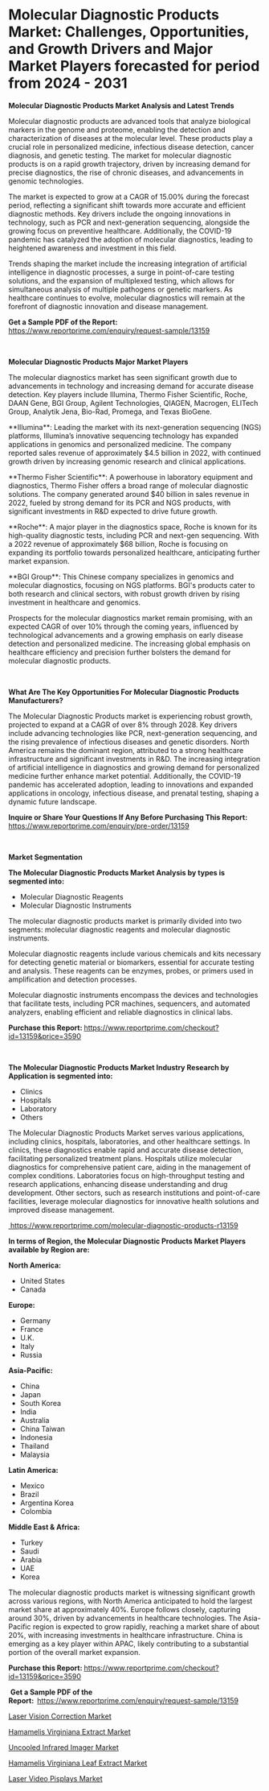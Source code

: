 <p><h1>Molecular Diagnostic Products Market: Challenges, Opportunities, and Growth Drivers and Major Market Players forecasted for period from 2024 - 2031</h1></p><p><strong>Molecular Diagnostic Products Market Analysis and Latest Trends</strong></p>
<p><p>Molecular diagnostic products are advanced tools that analyze biological markers in the genome and proteome, enabling the detection and characterization of diseases at the molecular level. These products play a crucial role in personalized medicine, infectious disease detection, cancer diagnosis, and genetic testing. The market for molecular diagnostic products is on a rapid growth trajectory, driven by increasing demand for precise diagnostics, the rise of chronic diseases, and advancements in genomic technologies.</p><p>The market is expected to grow at a CAGR of 15.00% during the forecast period, reflecting a significant shift towards more accurate and efficient diagnostic methods. Key drivers include the ongoing innovations in technology, such as PCR and next-generation sequencing, alongside the growing focus on preventive healthcare. Additionally, the COVID-19 pandemic has catalyzed the adoption of molecular diagnostics, leading to heightened awareness and investment in this field.</p><p>Trends shaping the market include the increasing integration of artificial intelligence in diagnostic processes, a surge in point-of-care testing solutions, and the expansion of multiplexed testing, which allows for simultaneous analysis of multiple pathogens or genetic markers. As healthcare continues to evolve, molecular diagnostics will remain at the forefront of diagnostic innovation and disease management.</p></p>
<p><strong>Get a Sample PDF of the Report:&nbsp;</strong> <a href="https://www.reportprime.com/enquiry/request-sample/13159">https://www.reportprime.com/enquiry/request-sample/13159</a></p>
<p>&nbsp;</p>
<p><strong>Molecular Diagnostic Products Major Market Players</strong></p>
<p><p>The molecular diagnostics market has seen significant growth due to advancements in technology and increasing demand for accurate disease detection. Key players include Illumina, Thermo Fisher Scientific, Roche, DAAN Gene, BGI Group, Agilent Technologies, QIAGEN, Macrogen, ELITech Group, Analytik Jena, Bio-Rad, Promega, and Texas BioGene.</p><p>**Illumina**: Leading the market with its next-generation sequencing (NGS) platforms, Illumina’s innovative sequencing technology has expanded applications in genomics and personalized medicine. The company reported sales revenue of approximately $4.5 billion in 2022, with continued growth driven by increasing genomic research and clinical applications.</p><p>**Thermo Fisher Scientific**: A powerhouse in laboratory equipment and diagnostics, Thermo Fisher offers a broad range of molecular diagnostic solutions. The company generated around $40 billion in sales revenue in 2022, fueled by strong demand for its PCR and NGS products, with significant investments in R&D expected to drive future growth.</p><p>**Roche**: A major player in the diagnostics space, Roche is known for its high-quality diagnostic tests, including PCR and next-gen sequencing. With a 2022 revenue of approximately $68 billion, Roche is focusing on expanding its portfolio towards personalized healthcare, anticipating further market expansion.</p><p>**BGI Group**: This Chinese company specializes in genomics and molecular diagnostics, focusing on NGS platforms. BGI's products cater to both research and clinical sectors, with robust growth driven by rising investment in healthcare and genomics.</p><p>Prospects for the molecular diagnostics market remain promising, with an expected CAGR of over 10% through the coming years, influenced by technological advancements and a growing emphasis on early disease detection and personalized medicine. The increasing global emphasis on healthcare efficiency and precision further bolsters the demand for molecular diagnostic products.</p></p>
<p>&nbsp;</p>
<p><strong>What Are The Key Opportunities For Molecular Diagnostic Products Manufacturers?</strong></p>
<p><p>The Molecular Diagnostic Products market is experiencing robust growth, projected to expand at a CAGR of over 8% through 2028. Key drivers include advancing technologies like PCR, next-generation sequencing, and the rising prevalence of infectious diseases and genetic disorders. North America remains the dominant region, attributed to a strong healthcare infrastructure and significant investments in R&D. The increasing integration of artificial intelligence in diagnostics and growing demand for personalized medicine further enhance market potential. Additionally, the COVID-19 pandemic has accelerated adoption, leading to innovations and expanded applications in oncology, infectious disease, and prenatal testing, shaping a dynamic future landscape.</p></p>
<p><strong>Inquire or Share Your Questions If Any Before Purchasing This Report:</strong> <a href="https://www.reportprime.com/enquiry/pre-order/13159">https://www.reportprime.com/enquiry/pre-order/13159</a></p>
<p>&nbsp;</p>
<p><strong>Market Segmentation</strong></p>
<p><strong>The Molecular Diagnostic Products Market Analysis by types is segmented into:</strong></p>
<p><ul><li>Molecular Diagnostic Reagents</li><li>Molecular Diagnostic Instruments</li></ul></p>
<p><p>The molecular diagnostic products market is primarily divided into two segments: molecular diagnostic reagents and molecular diagnostic instruments. </p><p>Molecular diagnostic reagents include various chemicals and kits necessary for detecting genetic material or biomarkers, essential for accurate testing and analysis. These reagents can be enzymes, probes, or primers used in amplification and detection processes. </p><p>Molecular diagnostic instruments encompass the devices and technologies that facilitate tests, including PCR machines, sequencers, and automated analyzers, enabling efficient and reliable diagnostics in clinical labs.</p></p>
<p><strong>Purchase this Report:&nbsp;</strong><a href="https://www.reportprime.com/checkout?id=13159&price=3590">https://www.reportprime.com/checkout?id=13159&price=3590</a></p>
<p>&nbsp;</p>
<p><strong>The Molecular Diagnostic Products Market Industry Research by Application is segmented into:</strong></p>
<p><ul><li>Clinics</li><li>Hospitals</li><li>Laboratory</li><li>Others</li></ul></p>
<p><p>The Molecular Diagnostic Products Market serves various applications, including clinics, hospitals, laboratories, and other healthcare settings. In clinics, these diagnostics enable rapid and accurate disease detection, facilitating personalized treatment plans. Hospitals utilize molecular diagnostics for comprehensive patient care, aiding in the management of complex conditions. Laboratories focus on high-throughput testing and research applications, enhancing disease understanding and drug development. Other sectors, such as research institutions and point-of-care facilities, leverage molecular diagnostics for innovative health solutions and improved disease management.</p></p>
<p><a href="https://www.reportprime.com/molecular-diagnostic-products-r13159">&nbsp;https://www.reportprime.com/molecular-diagnostic-products-r13159</a></p>
<p><strong>In terms of Region, the Molecular Diagnostic Products Market Players available by Region are:</strong></p>
<p>
    <p> <strong> North America: </strong>
        <ul>
            <li>United States</li>
            <li>Canada</li>
        </ul>
        </p> 
    <p> <strong> Europe: </strong>
        <ul>
            <li>Germany</li>
            <li>France</li>
            <li>U.K.</li>
            <li>Italy</li>
            <li>Russia</li>
        </ul>
        </p> 
    <p> <strong> Asia-Pacific: </strong>
        <ul>
            <li>China</li>
            <li>Japan</li>
            <li>South Korea</li>
            <li>India</li>
            <li>Australia</li>
            <li>China Taiwan</li>
            <li>Indonesia</li>
            <li>Thailand</li>
            <li>Malaysia</li>
        </ul>
        </p> 
    <p> <strong> Latin America: </strong>
        <ul>
            <li>Mexico</li>
            <li>Brazil</li>
            <li>Argentina Korea</li>
            <li>Colombia</li>
        </ul>
        </p> 
    <p> <strong> Middle East & Africa: </strong>
        <ul>
            <li>Turkey</li>
            <li>Saudi</li>
            <li>Arabia</li>
            <li>UAE</li>
            <li>Korea</li>
        </ul>
    </p>
    </p>
<p><p>The molecular diagnostic products market is witnessing significant growth across various regions, with North America anticipated to hold the largest market share at approximately 40%. Europe follows closely, capturing around 30%, driven by advancements in healthcare technologies. The Asia-Pacific region is expected to grow rapidly, reaching a market share of about 20%, with increasing investments in healthcare infrastructure. China is emerging as a key player within APAC, likely contributing to a substantial portion of the overall market expansion.</p></p>
<p><strong>Purchase this Report: </strong><a href="https://www.reportprime.com/checkout?id=13159&price=3590">https://www.reportprime.com/checkout?id=13159&price=3590</a></p>
<p>&nbsp;<strong>Get a Sample PDF of the Report:&nbsp;&nbsp;</strong><a href="https://www.reportprime.com/enquiry/request-sample/13159">https://www.reportprime.com/enquiry/request-sample/13159</a></p>
<p><strong></strong></p>
<p><p><a href="https://www.linkedin.com/pulse/laser-vision-correction-market-size-share-analysis-growth-na12e?trackingId=aEgckjD2Tsm%2Fl1HL2S8WkA%3D%3D">Laser Vision Correction Market</a></p><p><a href="https://issuu.com/reportprime-2/docs/hamamelis-virginiana-extract-market_afcee2783d4c64">Hamamelis Virginiana Extract Market</a></p><p><a href="https://medium.com/@carolineparks3691/uncooled-infrared-imager-market-research-report-includes-analysis-on-market-size-share-and-growth-320361ebc54e">Uncooled Infrared Imager Market</a></p><p><a href="https://issuu.com/reportprime-2/docs/hamamelis-virginiana-leaf-extract-m_804d534f840df3">Hamamelis Virginiana Leaf Extract Market</a></p><p><a href="https://medium.com/@carolineparks3691/future-of-innovation-global-laser-video-pisplays-market-growth-and-opportunities-2024-2031-1fd464f43709">Laser Video Pisplays Market</a></p></p>